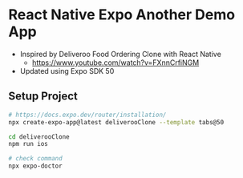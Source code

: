 # React Native Expo Another Demo App

* Inspired by Deliveroo Food Ordering Clone with React Native
  - https://www.youtube.com/watch?v=FXnnCrfiNGM
* Updated using Expo SDK 50

## Setup Project

```bash
# https://docs.expo.dev/router/installation/
npx create-expo-app@latest deliverooClone --template tabs@50

cd deliverooClone
npm run ios

# check command
npx expo-doctor
```

